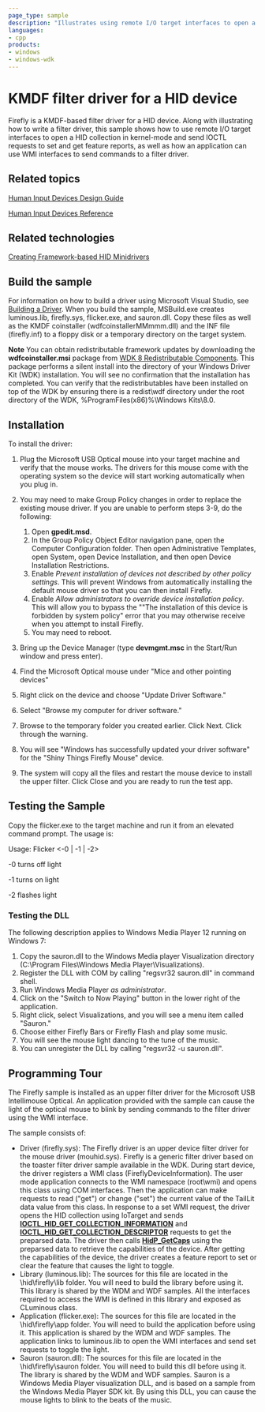 ```yaml
---
page_type: sample
description: "Illustrates using remote I/O target interfaces to open a HID collection in kernel-mode and send IOCTL requests to set and get feature reports."
languages:
- cpp
products:
- windows
- windows-wdk
---
```



<!---
    name: KMDF filter driver for a HID device
    platform: KMDF
    language: cpp
    category: HID
    description: Illustrates using remote I/O target interfaces to open a HID collection in kernel-mode and send IOCTL requests to set and get feature reports.
    samplefwlink: http://go.microsoft.com/fwlink/p/?LinkId=620192
--->

# KMDF filter driver for a HID device

Firefly is a KMDF-based filter driver for a HID device. Along with illustrating how to write a filter driver, this sample shows how to use remote I/O target interfaces to open a HID collection in kernel-mode and send IOCTL requests to set and get feature reports, as well as how an application can use WMI interfaces to send commands to a filter driver.

## Related topics

[Human Input Devices Design Guide](http://msdn.microsoft.com/en-us/library/windows/hardware/ff539952)

[Human Input Devices Reference](http://msdn.microsoft.com/en-us/library/windows/hardware/ff539956)

## Related technologies

[Creating Framework-based HID Minidrivers](http://msdn.microsoft.com/en-us/library/windows/hardware/ff540774)

## Build the sample

For information on how to build a driver using Microsoft Visual Studio, see [Building a Driver](http://msdn.microsoft.com/en-us/library/windows/hardware/ff554644). When you build the sample, MSBuild.exe creates luminous.lib, firefly.sys, flicker.exe, and sauron.dll. Copy these files as well as the KMDF coinstaller (wdfcoinstallerMMmmm.dll) and the INF file (firefly.inf) to a floppy disk or a temporary directory on the target system.

**Note** You can obtain redistributable framework updates by downloading the **wdfcoinstaller.msi** package from [WDK 8 Redistributable Components](http://go.microsoft.com/fwlink/p/?LinkID=226396). This package performs a silent install into the directory of your Windows Driver Kit (WDK) installation. You will see no confirmation that the installation has completed. You can verify that the redistributables have been installed on top of the WDK by ensuring there is a redist\\wdf directory under the root directory of the WDK, %ProgramFiles(x86)%\\Windows Kits\\8.0.

## Installation

To install the driver:

1. Plug the Microsoft USB Optical mouse into your target machine and verify that the mouse works. The drivers for this mouse come with the operating system so the device will start working automatically when you plug in.
1. You may need to make Group Policy changes in order to replace the existing mouse driver. If you are unable to perform steps 3-9, do the following:
    1. Open **gpedit.msd**.
    1. In the Group Policy Object Editor navigation pane, open the Computer Configuration folder. Then open Administrative Templates, open System, open Device Installation, and then open Device Installation Restrictions.
    1. Enable *Prevent installation of devices not described by other policy settings*. This will prevent Windows from automatically installing the default mouse driver so that you can then install Firefly.
    1. Enable *Allow administrators to override device installation policy*. This will allow you to bypass the ""The installation of this device is forbidden by system policy" error that you may otherwise receive when you attempt to install Firefly.
    1. You may need to reboot.

1. Bring up the Device Manager (type **devmgmt.msc** in the Start/Run window and press enter).
1. Find the Microsoft Optical mouse under "Mice and other pointing devices"
1. Right click on the device and choose "Update Driver Software."
1. Select "Browse my computer for driver software."
1. Browse to the temporary folder you created earlier. Click Next. Click through the warning.
1. You will see "Windows has successfully updated your driver software" for the "Shiny Things Firefly Mouse" device.
1. The system will copy all the files and restart the mouse device to install the upper filter. Click Close and you are ready to run the test app.

## Testing the Sample

Copy the flicker.exe to the target machine and run it from an elevated command prompt. The usage is:

Usage: Flicker \<-0 | -1 | -2\>

-0 turns off light

-1 turns on light

-2 flashes light

### Testing the DLL

The following description applies to Windows Media Player 12 running on Windows 7:

1. Copy the sauron.dll to the Windows Media player Visualization directory (C:\\Program Files\\Windows Media Player\\Visualizations).
1. Register the DLL with COM by calling "regsvr32 sauron.dll" in command shell.
1. Run Windows Media Player *as administrator*.
1. Click on the "Switch to Now Playing" button in the lower right of the application.
1. Right click, select Visualizations, and you will see a menu item called "Sauron."
1. Choose either Firefly Bars or Firefly Flash and play some music.
1. You will see the mouse light dancing to the tune of the music.
1. You can unregister the DLL by calling "regsvr32 -u sauron.dll".

## Programming Tour

The Firefly sample is installed as an upper filter driver for the Microsoft USB Intellimouse Optical. An application provided with the sample can cause the light of the optical mouse to blink by sending commands to the filter driver using the WMI interface.

The sample consists of:

- Driver (firefly.sys): The Firefly driver is an upper device filter driver for the mouse driver (mouhid.sys). Firefly is a generic filter driver based on the toaster filter driver sample available in the WDK. During start device, the driver registers a WMI class (FireflyDeviceInformation). The user mode application connects to the WMI namespace (root\\wmi) and opens this class using COM interfaces. Then the application can make requests to read ("get") or change ("set") the current value of the TailLit data value from this class. In response to a set WMI request, the driver opens the HID collection using IoTarget and sends [**IOCTL\_HID\_GET\_COLLECTION\_INFORMATION**](http://msdn.microsoft.com/en-us/library/windows/hardware/ff541092) and [**IOCTL\_HID\_GET\_COLLECTION\_DESCRIPTOR**](http://msdn.microsoft.com/en-us/library/windows/hardware/ff541089) requests to get the preparsed data. The driver then calls [**HidP\_GetCaps**](http://msdn.microsoft.com/en-us/library/windows/hardware/ff539715) using the preparsed data to retrieve the capabilities of the device. After getting the capabilities of the device, the driver creates a feature report to set or clear the feature that causes the light to toggle.
- Library (luminous.lib): The sources for this file are located in the \\hid\\firefly\\lib folder. You will need to build the library before using it. This library is shared by the WDM and WDF samples. All the interfaces required to access the WMI is defined in this library and exposed as CLuminous class.
- Application (flicker.exe): The sources for this file are located in the \\hid\\firefly\\app folder. You will need to build the application before using it. This application is shared by the WDM and WDF samples. The application links to luminous.lib to open the WMI interfaces and send set requests to toggle the light.
- Sauron (sauron.dll): The sources for this file are located in the \\hid\\firefly\\sauron folder. You will need to build this dll before using it. The library is shared by the WDM and WDF samples. Sauron is a Windows Media Player visualization DLL, and is based on a sample from the Windows Media Player SDK kit. By using this DLL, you can cause the mouse lights to blink to the beats of the music.
